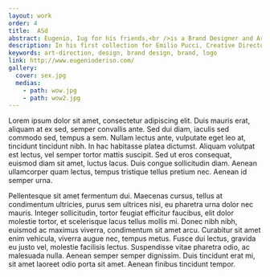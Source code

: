 ```yaml
---
layout: work
order: 4
title:  ASd
abstract: Eugenio, Iug for his friends,<br />is a Brand Designer and Art Director
description: In his first collection for Emilio Pucci, Creative Director Massimo Giorgetti begins his story with a blank canvas. Florence is the setting for his Pilot Episode which, as with a TV series, hints at the episodes to follow.
keywords: art-direction, design, brand design, brand, logo
link: http://www.eugenioderiso.com/
gallery:
  cover: sex.jpg
  medias:
    - path: wow.jpg
    - path: wow2.jpg
---
```


Lorem ipsum dolor sit amet, consectetur adipiscing elit. Duis mauris erat, aliquam at ex sed, semper convallis ante. Sed dui diam, iaculis sed commodo sed, tempus a sem. Nullam lectus ante, vulputate eget leo at, tincidunt tincidunt nibh. In hac habitasse platea dictumst. Aliquam volutpat est lectus, vel semper tortor mattis suscipit. Sed ut eros consequat, euismod diam sit amet, luctus lacus. Duis congue sollicitudin diam. Aenean ullamcorper quam lectus, tempus tristique tellus pretium nec. Aenean id semper urna.

Pellentesque sit amet fermentum dui. Maecenas cursus, tellus at condimentum ultricies, purus sem ultrices nisi, eu pharetra urna dolor nec mauris. Integer sollicitudin, tortor feugiat efficitur faucibus, elit dolor molestie tortor, et scelerisque lacus tellus mollis mi. Donec nibh nibh, euismod ac maximus viverra, condimentum sit amet arcu. Curabitur sit amet enim vehicula, viverra augue nec, tempus metus. Fusce dui lectus, gravida eu justo vel, molestie facilisis lectus. Suspendisse vitae pharetra odio, ac malesuada nulla. Aenean semper semper dignissim. Duis tincidunt erat mi, sit amet laoreet odio porta sit amet. Aenean finibus tincidunt tempor.